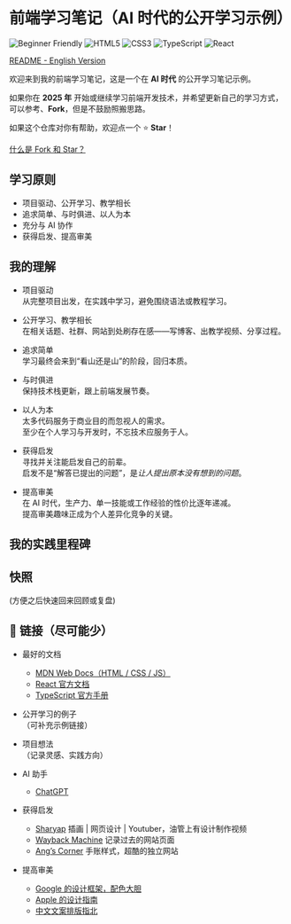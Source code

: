 # 前端学习笔记（AI 时代的公开学习示例）

![Beginner Friendly](https://img.shields.io/badge/Beginner%20Friendly-00C853?logo=handshake&logoColor=white&style=flat-square)
![HTML5](https://img.shields.io/badge/HTML5-E34F26?logo=html5&logoColor=white&style=flat-square)
![CSS3](https://img.shields.io/badge/CSS3-1572B6?logo=css3&logoColor=white&style=flat-square)
![TypeScript](https://img.shields.io/badge/TypeScript-3178C6?logo=typescript&logoColor=white&style=flat-square)
![React](https://img.shields.io/badge/React-61DAFB?logo=react&logoColor=black&style=flat-square)

[README - English Version](./README.md)

欢迎来到我的前端学习笔记，这是一个在 **AI 时代** 的公开学习笔记示例。

如果你在 **2025 年** 开始或继续学习前端开发技术，并希望更新自己的学习方式，可以参考、**Fork**，但是不鼓励照搬思路。

如果这个仓库对你有帮助，欢迎点一个 ⭐️ **Star**！

[什么是 Fork 和 Star？](https://www.cnblogs.com/bibi-feiniaoyuan/p/9519467.html)

## 学习原则

- 项目驱动、公开学习、教学相长
- 追求简单、与时俱进、以人为本
- 充分与 AI 协作
- 获得启发、提高审美

## 我的理解

- 项目驱动  
  从完整项目出发，在实践中学习，避免围绕语法或教程学习。

- 公开学习、教学相长  
  在相关话题、社群、网站到处刷存在感——写博客、出教学视频、分享过程。

- 追求简单  
  学习最终会来到“看山还是山”的阶段，回归本质。

- 与时俱进  
  保持技术栈更新，跟上前端发展节奏。

- 以人为本  
  太多代码服务于商业目的而忽视人的需求。  
  至少在个人学习与开发时，不忘技术应服务于人。

- 获得启发  
  寻找并关注能启发自己的前辈。  
  启发不是“解答已提出的问题”，是*让人提出原本没有想到的问题*。

- 提高审美  
  在 AI 时代，生产力、单一技能或工作经验的性价比逐年递减。  
  提高审美趣味正成为个人差异化竞争的关键。

## 我的实践里程碑

## 快照

(方便之后快速回来回顾或复盘)

## 🔗 链接（尽可能少）

- 最好的文档

  - [MDN Web Docs（HTML / CSS / JS）](https://developer.mozilla.org/)
  - [React 官方文档](https://react.dev/)
  - [TypeScript 官方手册](https://www.typescriptlang.org/docs/handbook/intro.html)

- 公开学习的例子  
  （可补充示例链接）

- 项目想法  
  （记录灵感、实践方向）

- AI 助手

  - [ChatGPT](https://chatgpt.com/)

- 获得启发

  - [Sharyap](https://www.sharyap.com/) 插画 | 网页设计 | Youtuber，油管上有设计制作视频
  - [Wayback Machine](https://web.archive.org/) 记录过去的网站页面
  - [Ang’s Corner](https://angs-corner.nekoweb.org/) 手账样式，超酷的独立网站

- 提高审美
  - [Google 的设计框架，配色大胆](https://m3.material.io/get-started)
  - [Apple 的设计指南](https://developer.apple.com/design/human-interface-guidelines/)
  - [中文文案排版指北](https://mazhuang.org/wiki/chinese-copywriting-guidelines/)
